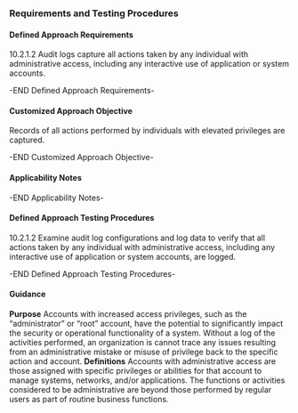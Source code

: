 ### Requirements and Testing Procedures

#### Defined Approach Requirements
10.2.1.2 Audit logs capture all actions taken by any individual with administrative access, including any interactive use of application or system accounts.

-END Defined Approach Requirements- 
#### Customized Approach Objective
Records of all actions performed by individuals with elevated privileges are captured.

-END Customized Approach Objective- 
#### Applicability Notes



-END Applicability Notes- 
#### Defined Approach Testing Procedures
10.2.1.2 Examine audit log configurations and log data to verify that all actions taken by any individual with administrative access, including any interactive use of application or system accounts, are logged.

-END Defined Approach Testing Procedures- 
#### Guidance
**Purpose**
Accounts with increased access privileges, such as the “administrator” or “root” account, have the potential to significantly impact the security or operational functionality of a system. Without a log of the activities performed, an organization is cannot trace any issues resulting from an administrative mistake or misuse of privilege back to the specific action and account.
**Definitions**
Accounts with administrative access are those assigned with specific privileges or abilities for that account to manage systems, networks, and/or applications. The functions or activities considered to be administrative are beyond those performed by regular users as part of routine business functions.